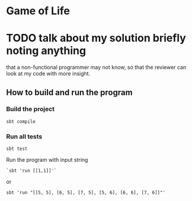 # Game of Life
# TODO talk about my solution briefly noting anything 
that a non-functional programmer may not know, so that the 
reviewer can look at my code with more insight.

## How to build and run the program
### Build the project
```shell
sbt compile
```

### Run all tests
```shell
sbt test
```

Run the program with input string
```shell
`sbt 'run [[1,1]]'`
```
or
```shell
sbt 'run "[[5, 5], [6, 5], [7, 5], [5, 6], [6, 6], [7, 6]]"'
```